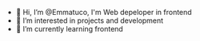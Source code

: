 - 👋 Hi, I’m @Emmatuco, I'm Web depeloper in frontend 
- 👀 I’m interested in projects and development
- 🌱 I’m currently learning frontend 


